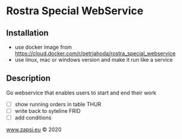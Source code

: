 # Rostra Special WebService


## Installation
* use docker image from https://cloud.docker.com/r/petrjahoda/rostra_special_webservice
* use linux, mac or windows version and make it run like a service

## Description
Go webservice that enables users to start and end their work

- [ ] show running orders in table THUR
- [ ] write back to syteline FRID
- [ ] add conditions

www.zapsi.eu © 2020
